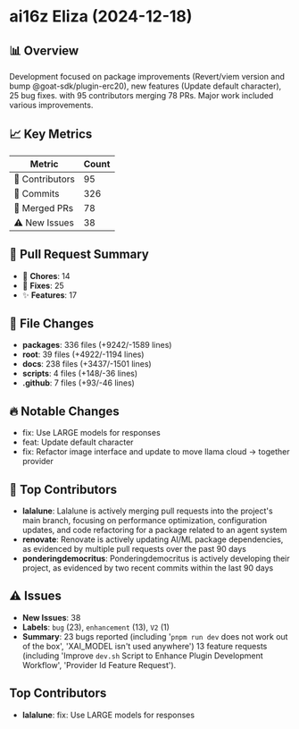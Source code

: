 # ai16z Eliza (2024-12-18)
    
## 📊 Overview
Development focused on package improvements (Revert/viem version and bump @goat-sdk/plugin-erc20), new features (Update default character), 25 bug fixes. with 95 contributors merging 78 PRs. Major work included various improvements.

## 📈 Key Metrics
| Metric | Count |
|---------|--------|
| 👥 Contributors | 95 |
| 📝 Commits | 326 |
| 🔄 Merged PRs | 78 |
| ⚠️ New Issues | 38 |

## 🔄 Pull Request Summary
- 🧹 **Chores**: 14
- 🐛 **Fixes**: 25
- ✨ **Features**: 17

## 📁 File Changes
- **packages**: 336 files (+9242/-1589 lines)
- **root**: 39 files (+4922/-1194 lines)
- **docs**: 238 files (+3437/-1501 lines)
- **scripts**: 4 files (+148/-36 lines)
- **.github**: 7 files (+93/-46 lines)

## 🔥 Notable Changes
- fix: Use LARGE models for responses
- feat: Update default character
- fix: Refactor image interface and update to move llama cloud -> together provider

## 👥 Top Contributors
- **lalalune**: Lalalune is actively merging pull requests into the project's main branch, focusing on performance optimization, configuration updates, and code refactoring for a package related to an agent system
- **renovate**: Renovate is actively updating AI/ML package dependencies, as evidenced by multiple pull requests over the past 90 days
- **ponderingdemocritus**: Ponderingdemocritus is actively developing their project, as evidenced by two recent commits within the last 90 days

## ⚠️ Issues
- **New Issues**: 38
- **Labels**: `bug` (23), `enhancement` (13), `V2` (1)
- **Summary**: 23 bugs reported (including '`pnpm run dev` does not work out of the box', 'XAI_MODEL isn't used anywhere') 13 feature requests (including 'Improve `dev.sh` Script to Enhance Plugin Development Workflow', 'Provider Id Feature Request').

## Top Contributors
- **lalalune**: fix: Use LARGE models for responses